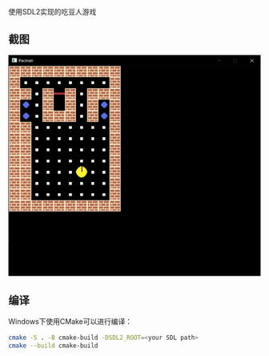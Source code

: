 使用SDL2实现的吃豆人游戏

## 截图

![snapshot](./snapshot/snapshot.png)

## 编译

Windows下使用CMake可以进行编译：

```bash
cmake -S . -B cmake-build -DSDL2_ROOT=<your SDL path>
cmake --build cmake-build
```
